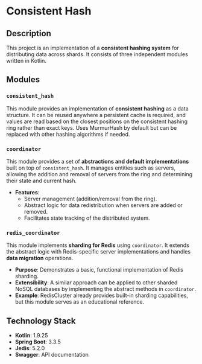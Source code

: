 # Consistent Hash

## Description
This project is an implementation of a **consistent hashing system** for distributing data across shards. It consists of three independent modules written in Kotlin.

## Modules

### `consistent_hash`
This module provides an implementation of **consistent hashing** as a data structure. It can be reused anywhere a persistent cache is required, and values are read based on the closest positions on the consistent hashing ring rather than exact keys.
 Uses MurmurHash by default but can be replaced with other hashing algorithms if needed.

### `coordinator`
This module provides a set of **abstractions and default implementations** built on top of `consistent_hash`. It manages entities such as servers, allowing the addition and removal of servers from the ring and determining their state and current hash.

- **Features**:
    - Server management (addition/removal from the ring).
    - Abstract logic for data redistribution when servers are added or removed.
    - Facilitates state tracking of the distributed system.

### `redis_coordinator`
This module implements **sharding for Redis** using `coordinator`. It extends the abstract logic with Redis-specific server implementations and handles **data migration** operations.

- **Purpose**: Demonstrates a basic, functional implementation of Redis sharding.
- **Extensibility**: A similar approach can be applied to other sharded NoSQL databases by implementing the abstract methods in `coordinator`.
- **Example**: RedisCluster already provides built-in sharding capabilities, but this module serves as an educational reference.

## Technology Stack
- **Kotlin**: 1.9.25
- **Spring Boot**: 3.3.5
- **Jedis**: 5.2.0
- **Swagger**: API documentation
